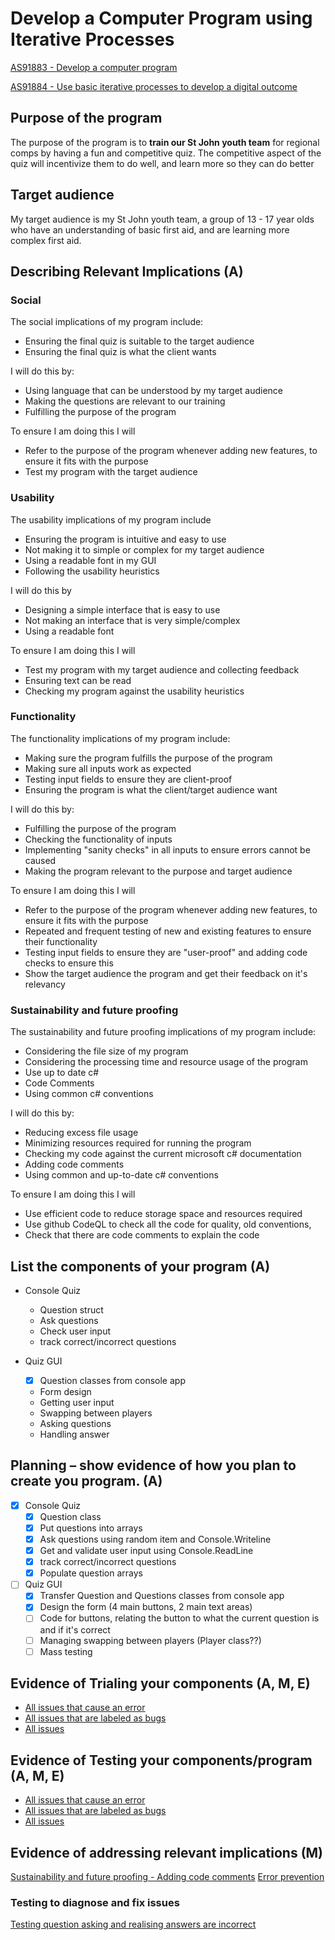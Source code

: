 # Develop a Computer Program using Iterative Processes

[AS91883 - Develop a computer program](https://www.nzqa.govt.nz/nqfdocs/ncea-resource/achievements/2019/as91883.pdf)

[AS91884 - Use basic iterative processes to develop a digital outcome](https://www.nzqa.govt.nz/nqfdocs/ncea-resource/achievements/2019/as91884.pdf)

## Purpose of the program

The purpose of the program is to **train our St John youth team** for regional comps by having a fun and competitive quiz. The competitive aspect of the quiz will incentivize them to do well, and learn more so they can do better

## Target audience

My target audience is my St John youth team, a group of 13 - 17 year olds who have an understanding of basic first aid, and are learning more complex first aid.

## Describing Relevant Implications (A)

### Social

The social implications of my program include:

* Ensuring the final quiz is suitable to the target audience
* Ensuring the final quiz is what the client wants

I will do this by:

* Using language that can be understood by my target audience
* Making the questions are relevant to our training
* Fulfilling the purpose of the program

To ensure I am doing this I will

* Refer to the purpose of the program whenever adding new features, to ensure it fits with the purpose
* Test my program with the target audience

### Usability

The usability implications of my program include

* Ensuring the program is intuitive and easy to use
* Not making it to simple or complex for my target audience
* Using a readable font in my GUI
* Following the usability heuristics

I will do this by

* Designing a simple interface that is easy to use
* Not making an interface that is very simple/complex
* Using a readable font

To ensure I am doing this I will

* Test my program with my target audience and collecting feedback
* Ensuring text can be read
* Checking my program against the usability heuristics

### Functionality

The functionality implications of my program include:

* Making sure the program fulfills the purpose of the program
* Making sure all inputs work as expected
* Testing input fields to ensure they are client-proof
* Ensuring the program is what the client/target audience want

I will do this by:

* Fulfilling the purpose of the program
* Checking the functionality of inputs
* Implementing "sanity checks" in all inputs to ensure errors cannot be caused
* Making the program relevant to the purpose and target audience

To ensure I am doing this I will

* Refer to the purpose of the program whenever adding new features, to ensure it fits with the purpose
* Repeated and frequent testing of new and existing features to ensure their functionality
* Testing input fields to ensure they are "user-proof" and adding code checks to ensure this
* Show the target audience the program and get their feedback on it's relevancy

### Sustainability and future proofing

The sustainability and future proofing implications of my program include:

* Considering the file size of my program
* Considering the processing time and resource usage of the program
* Use up to date c#
* Code Comments
* Using common c# conventions

I will do this by:

* Reducing excess file usage
* Minimizing resources required for running the program
* Checking my code against the current microsoft c# documentation
* Adding code comments
* Using common and up-to-date c# conventions

To ensure I am doing this I will

* Use efficient code to reduce storage space and resources required
* Use github CodeQL to check all the code for quality, old conventions, 
* Check that there are code comments to explain the code

## List the components of your program (A)

* Console Quiz
  * Question struct
  * Ask questions
  * Check user input
  * track correct/incorrect questions

* Quiz GUI
  * [x] Question classes from console app
  * Form design
  * Getting user input
  * Swapping between players
  * Asking questions
  * Handling answer

## Planning – show evidence of how you plan to create you program. (A)

* [x] Console Quiz
  * [X] Question class
  * [X] Put questions into arrays
  * [X] Ask questions using random item and Console.Writeline
  * [X] Get and validate user input using Console.ReadLine
  * [x] track correct/incorrect questions
  * [X] Populate question arrays

* [ ] Quiz GUI
  * [x] Transfer Question and Questions classes from console app
  * [x] Design the form (4 main buttons, 2 main text areas)
  * [ ] Code for buttons, relating the button to what the current question is and if it's correct
  * [ ] Managing swapping between players (Player class??)
  * [ ] Mass testing

## Evidence of Trialing your components (A, M, E)
* [All issues that cause an error](https://github.com/mmoomocow/csharp-quiz/issues?q=is%3Aissue+label%3A%22causes+error%22)
* [All issues that are labeled as bugs](https://github.com/mmoomocow/csharp-quiz/issues?q=is%3Aissue+label%3Abug)
* [All issues](https://github.com/mmoomocow/csharp-quiz/issues?q=is%3Aissue)

## Evidence of Testing your components/program (A, M, E)

* [All issues that cause an error](https://github.com/mmoomocow/csharp-quiz/issues?q=is%3Aissue+label%3A%22causes+error%22)
* [All issues that are labeled as bugs](https://github.com/mmoomocow/csharp-quiz/issues?q=is%3Aissue+label%3Abug)
* [All issues](https://github.com/mmoomocow/csharp-quiz/issues?q=is%3Aissue)

## Evidence of addressing relevant implications (M)
[Sustainability and future proofing - Adding code comments](https://github.com/mmoomocow/csharp-quiz/issues/8)
[Error prevention](https://github.com/mmoomocow/csharp-quiz/issues/1)

### Testing to diagnose and fix issues
[Testing question asking and realising answers are incorrect](https://github.com/mmoomocow/csharp-quiz/issues/18)
